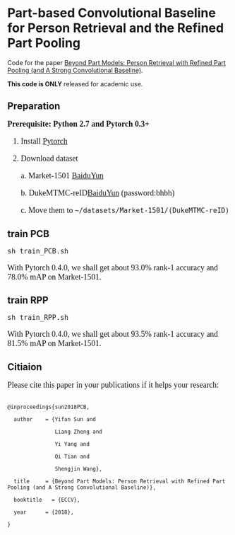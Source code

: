 # Part-based Convolutional Baseline for Person Retrieval and the Refined Part Pooling

Code for the paper [Beyond Part Models: Person Retrieval with Refined Part Pooling (and A Strong Convolutional Baseline)](https://arxiv.org/pdf/1711.09349.pdf). 

**This code is ONLY** released for academic use.

## Preparation
<font face="Times New Roman" size=4>

**Prerequisite: Python 2.7 and Pytorch 0.3+**

1. Install [Pytorch](https://pytorch.org/)

2. Download dataset
	a. Market-1501 [BaiduYun](https://pan.baidu.com/s/1ntIi2Op?errno=0&errmsg=Auth%20Login%20Sucess&&bduss=&ssnerror=0&traceid=)
	b. DukeMTMC-reID[BaiduYun](https://pan.baidu.com/share/init?surl=jS0XM7Var5nQGcbf9xUztw) (password:bhbh)
	c. Move them to ```~/datasets/Market-1501/(DukeMTMC-reID)```
</font>

## train PCB
<font face="Times New Roman" size=4>

```sh train_PCB.sh```
With Pytorch 0.4.0, we shall get about 93.0% rank-1 accuracy and 78.0% mAP on Market-1501.
</font>

## train RPP
<font face="Times New Roman" size=4>

```sh train_RPP.sh```
With Pytorch 0.4.0, we shall get about 93.5% rank-1 accuracy and 81.5% mAP on Market-1501.
</font>

## Citiaion
<font face="times new roman" size=4>

Please cite this paper in your publications if it helps your research:
</font>

```
@inproceedings{sun2018PCB,
  author    = {Yifan Sun and
               Liang Zheng and
               Yi Yang and
			   Qi Tian and
               Shengjin Wang},
  title     = {Beyond Part Models: Person Retrieval with Refined Part Pooling (and A Strong Convolutional Baseline)},
  booktitle   = {ECCV},
  year      = {2018},
}
```

